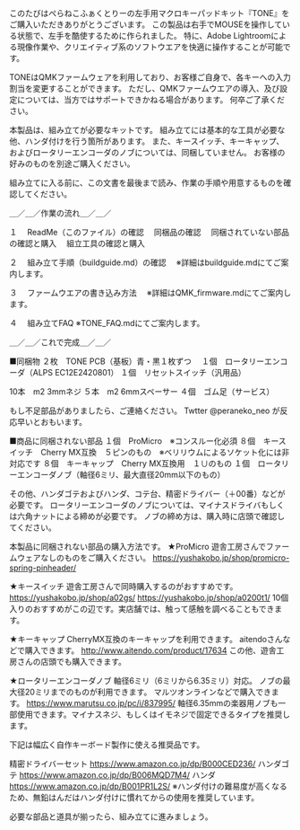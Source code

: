 このたびはぺらねこふぁくとりーの左手用マクロキーパッドキット『TONE』をご購入いただきありがとうございます。
この製品は右手でMOUSEを操作している状態で、左手を酷使するために作られました。
特に、Adobe Lightroomによる現像作業や、クリエイティブ系のソフトウエアを快適に操作することが可能です。

TONEはQMKファームウェアを利用しており、お客様ご自身で、各キーへの入力割当を変更することができます。
ただし、QMKファームウエアの導入、及び設定については、当方ではサポートできかねる場合があります。
何卒ご了承ください。


本製品は、組み立てが必要なキットです。
組み立てには基本的な工具が必要な他、ハンダ付けを行う箇所があります。
また、キースイッチ、キーキャップ、およびロータリーエンコーダのノブについては、同梱していません。
お客様の好みのものを別途ご購入ください。

組み立てに入る前に、この文書を最後まで読み、作業の手順や用意するものを確認してください。

＿／＿／作業の流れ＿／＿／

１
　ReadMe（このファイル）の確認
　同梱品の確認
　同梱されていない部品の確認と購入
　組立工具の確認と購入

２
　組み立て手順（buildguide.md）の確認
　※詳細はbuildguide.mdにてご案内します。

３
　ファームウエアの書き込み方法
　※詳細はQMK_firmware.mdにてご案内します。

４
　組み立てFAQ
 ※TONE_FAQ.mdにてご案内します。

＿／＿／これで完成＿／＿／


■同梱物
２枚　TONE PCB（基板）青・黒１枚ずつ　
１個　ロータリーエンコーダ（ALPS EC12E2420801）
１個　リセットスイッチ（汎用品）

10本　m2 3mmネジ
５本　m2 6mmスペーサー
４個　ゴム足（サービス）

もし不足部品がありましたら、ご連絡ください。
Twtter @peraneko_neo が反応早いとおもいます。


■商品に同梱されない部品
１個　ProMicro　※コンスルー化必須
８個　キースイッチ　Cherry MX互換　５ピンのもの　※ベリリウムによるソケット化には非対応です
８個　キーキャップ　Cherry MX互換用　１∪のもの
１個　ロータリーエンコーダノブ（軸径6ミリ、最大直径20mm以下のもの）

その他、ハンダゴテおよびハンダ、コテ台、精密ドライバー（＋00番）などが必要です。
ロータリーエンコーダのノブについては、マイナスドライバもしくは六角ナットによる締めが必要です。
ノブの締め方は、購入時に店頭で確認してください。

本製品に同梱されない部品の購入方法です。
★ProMicro
遊舎工房さんでファームウェアなしのものをご購入ください。
https://yushakobo.jp/shop/promicro-spring-pinheader/

★キースイッチ
遊舎工房さんで同時購入するのがおすすめです。
https://yushakobo.jp/shop/a02gs/
https://yushakobo.jp/shop/a0200t1/
10個入りのおすすめがこの辺です。実店舗では、触って感触を調べることもできます。

★キーキャップ
CherryMX互換のキーキャップを利用できます。
aitendoさんなどで購入できます。
http://www.aitendo.com/product/17634
この他、遊舎工房さんの店頭でも購入できます。

★ロータリーエンコーダノブ
軸径6ミリ（6ミリから6.35ミリ）対応。
ノブの最大径20ミリまでのものが利用できます。
マルツオンラインなどで購入できます。
https://www.marutsu.co.jp/pc/i/837995/
軸径6.35mmの楽器用ノブも一部使用できます。マイナスネジ、もしくはイモネジで固定できるタイプを推奨します。


下記は幅広く自作キーボード製作に使える推奨品です。

精密ドライバーセット
https://www.amazon.co.jp/dp/B000CED236/
ハンダゴテ
https://www.amazon.co.jp/dp/B006MQD7M4/
ハンダ
https://www.amazon.co.jp/dp/B001PR1L2S/
※ハンダ付けの難易度が高くなるため、無鉛はんだはハンダ付けに慣れてからの使用を推奨しています。

必要な部品と道具が揃ったら、組み立てに進みましょう。
